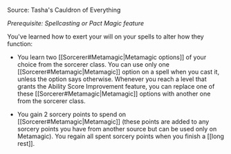 Source: Tasha's Cauldron of Everything

_Prerequisite: Spellcasting or Pact Magic feature_

You've learned how to exert your will on your spells to alter how they function:

- You learn two [[Sorcerer#Metamagic|Metamagic options]] of your choice from the sorcerer class. You can use only one [[Sorcerer#Metamagic|Metamagic]] option on a spell when you cast it, unless the option says otherwise. Whenever you reach a level that grants the Ability Score Improvement feature, you can replace one of these [[Sorcerer#Metamagic|Metamagic]] options with another one from the sorcerer class.

- You gain 2 sorcery points to spend on [[Sorcerer#Metamagic|Metamagic]] (these points are added to any sorcery points you have from another source but can be used only on Metamagic). You regain all spent sorcery points when you finish a [[long rest]].
